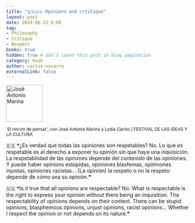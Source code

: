 ```yaml
---
title: "🇪🇸🇺🇸 Opinions and crtitique"
layout: post
date: 2024-06-22 8:00
tag:
- Philosophy
- Critique
- Respect
books: true
hidden: true # don't count this post in blog pagination
category: book
author: carlos-navarro
externalLink: false
---
```

<a 
    href="https://www.youtube.com/watch?v=-N1qPe3l_bg&t=1530s">
    <img width="100"
        src="https://www.joseantoniomarina.net/wp-content/uploads/2023/03/PODCAST-JAM.png"
        alt="José Antonio Marina" />
</a>

<sub>'El rincón de pensar', con José Antonio Marina y Lydia Cacho | FESTIVAL DE LAS IDEAS Y LA CULTURA</sub>

🇪🇸 ❝¿Es verdad que todas las opiniones son respetables?
No. Lo que es respetable es el derecho a exponer tu opinión sin que haya una inquisición. La respetabilidad de las opinones depende del contenido de las opiniones. Y puede haber opinions estúpidas, opiniones blasfemas, opininones injustas, opiniones racistas...
(La opinión) la respeto o no la respeto: depende de cómo sea su opinión.❞


🇺🇸 ❝Is it true that all opinions are respectable? 
No. What is respectable is the right to express your opinion without there being an inquisition. The respectability of opinions depends on their content. There can be stupid opinions, blasphemous opinions, unjust opinions, racist opinions... 
Whether I respect the opinion or not depends on its nature.❞